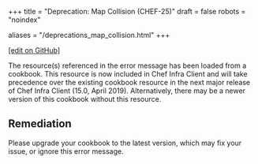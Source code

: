 +++
title = "Deprecation: Map Collision (CHEF-25)"
draft = false
robots = "noindex"


aliases = "/deprecations_map_collision.html"
+++

[\[edit on GitHub\]](https://github.com/chef/chef-web-docs/blob/master/content/deprecations_map_collision.md)

The resource(s) referenced in the error message has been loaded from a
cookbook. This resource is now included in Chef Infra Client and will
take precedence over the existing cookbook resource in the next major
release of Chef Infra Client (15.0, April 2019). Alternatively, there
may be a newer version of this cookbook without this resource.

## Remediation

Please upgrade your cookbook to the latest version, which may fix your
issue, or ignore this error message.
